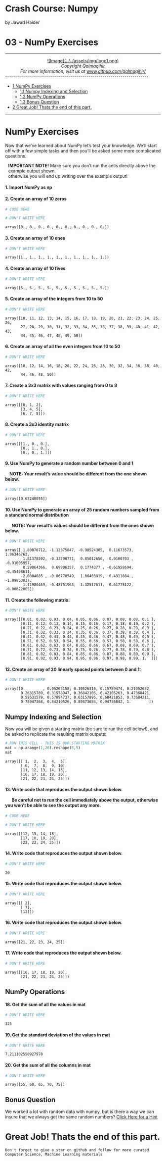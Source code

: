 Crash Course: Numpy 
================
by Jawad Haider
# **03 - NumPy Exercises**

------------------------------------------------------------------------
<center>
<a href=''>![Image](../../assets/img/logo1.png)</a>
</center>
<center>
<em>Copyright Qalmaqihir</em>
</center>
<center>
<em>For more information, visit us at
<a href='http://www.github.com/qalmaqihir/'>www.github.com/qalmaqihir/</a></em>
</center>
------------------------------------------------------------------------

- <a href="#numpy-exercises" id="toc-numpy-exercises"><span
  class="toc-section-number">1</span> NumPy Exercises</a>
  - <a href="#numpy-indexing-and-selection"
    id="toc-numpy-indexing-and-selection"><span
    class="toc-section-number">1.1</span> Numpy Indexing and Selection</a>
  - <a href="#numpy-operations" id="toc-numpy-operations"><span
    class="toc-section-number">1.2</span> NumPy Operations</a>
  - <a href="#bonus-question" id="toc-bonus-question"><span
    class="toc-section-number">1.3</span> Bonus Question</a>
- <a href="#great-job-thats-the-end-of-this-part."
  id="toc-great-job-thats-the-end-of-this-part."><span
  class="toc-section-number">2</span> Great Job! Thats the end of this
  part.</a>
--------------------------------------------------------------------- 

# NumPy Exercises

Now that we’ve learned about NumPy let’s test your knowledge. We’ll
start off with a few simple tasks and then you’ll be asked some more
complicated questions.

<div class="alert alert-danger" style="margin: 10px">

<strong>IMPORTANT NOTE!</strong> Make sure you don’t run the cells
directly above the example output shown, <br>otherwise you will end up
writing over the example output!

</div>

#### 1. Import NumPy as np

#### 2. Create an array of 10 zeros

``` python
# CODE HERE
```

``` python
# DON'T WRITE HERE
```

    array([0., 0., 0., 0., 0., 0., 0., 0., 0., 0.])

#### 3. Create an array of 10 ones

``` python
# DON'T WRITE HERE
```

    array([1., 1., 1., 1., 1., 1., 1., 1., 1., 1.])

#### 4. Create an array of 10 fives

``` python
# DON'T WRITE HERE
```

    array([5., 5., 5., 5., 5., 5., 5., 5., 5., 5.])

#### 5. Create an array of the integers from 10 to 50

``` python
# DON'T WRITE HERE
```

    array([10, 11, 12, 13, 14, 15, 16, 17, 18, 19, 20, 21, 22, 23, 24, 25, 26,
           27, 28, 29, 30, 31, 32, 33, 34, 35, 36, 37, 38, 39, 40, 41, 42, 43,
           44, 45, 46, 47, 48, 49, 50])

#### 6. Create an array of all the even integers from 10 to 50

``` python
# DON'T WRITE HERE
```

    array([10, 12, 14, 16, 18, 20, 22, 24, 26, 28, 30, 32, 34, 36, 38, 40, 42,
           44, 46, 48, 50])

#### 7. Create a 3x3 matrix with values ranging from 0 to 8

``` python
# DON'T WRITE HERE
```

    array([[0, 1, 2],
           [3, 4, 5],
           [6, 7, 8]])

#### 8. Create a 3x3 identity matrix

``` python
# DON'T WRITE HERE
```

    array([[1., 0., 0.],
           [0., 1., 0.],
           [0., 0., 1.]])

#### 9. Use NumPy to generate a random number between 0 and 1<br><br> NOTE: Your result’s value should be different from the one shown below.

``` python
# DON'T WRITE HERE
```

    array([0.65248055])

#### 10. Use NumPy to generate an array of 25 random numbers sampled from a standard normal distribution<br><br>  NOTE: Your result’s values should be different from the ones shown below.

``` python
# DON'T WRITE HERE
```

    array([ 1.80076712, -1.12375847, -0.98524305,  0.11673573,  1.96346762,
            1.81378592, -0.33790771,  0.85012656,  0.0100703 , -0.91005957,
            0.29064366,  0.69906357,  0.1774377 , -0.61958694, -0.45498611,
           -2.0804685 , -0.06778549,  1.06403819,  0.4311884 , -1.09853837,
            1.11980469, -0.48751963,  1.32517611, -0.61775122, -0.00622865])

#### 11. Create the following matrix:

``` python
# DON'T WRITE HERE
```

    array([[0.01, 0.02, 0.03, 0.04, 0.05, 0.06, 0.07, 0.08, 0.09, 0.1 ],
           [0.11, 0.12, 0.13, 0.14, 0.15, 0.16, 0.17, 0.18, 0.19, 0.2 ],
           [0.21, 0.22, 0.23, 0.24, 0.25, 0.26, 0.27, 0.28, 0.29, 0.3 ],
           [0.31, 0.32, 0.33, 0.34, 0.35, 0.36, 0.37, 0.38, 0.39, 0.4 ],
           [0.41, 0.42, 0.43, 0.44, 0.45, 0.46, 0.47, 0.48, 0.49, 0.5 ],
           [0.51, 0.52, 0.53, 0.54, 0.55, 0.56, 0.57, 0.58, 0.59, 0.6 ],
           [0.61, 0.62, 0.63, 0.64, 0.65, 0.66, 0.67, 0.68, 0.69, 0.7 ],
           [0.71, 0.72, 0.73, 0.74, 0.75, 0.76, 0.77, 0.78, 0.79, 0.8 ],
           [0.81, 0.82, 0.83, 0.84, 0.85, 0.86, 0.87, 0.88, 0.89, 0.9 ],
           [0.91, 0.92, 0.93, 0.94, 0.95, 0.96, 0.97, 0.98, 0.99, 1.  ]])

#### 12. Create an array of 20 linearly spaced points between 0 and 1:

``` python
# DON'T WRITE HERE
```

    array([0.        , 0.05263158, 0.10526316, 0.15789474, 0.21052632,
           0.26315789, 0.31578947, 0.36842105, 0.42105263, 0.47368421,
           0.52631579, 0.57894737, 0.63157895, 0.68421053, 0.73684211,
           0.78947368, 0.84210526, 0.89473684, 0.94736842, 1.        ])

## Numpy Indexing and Selection

Now you will be given a starting matrix (be sure to run the cell
below!), and be asked to replicate the resulting matrix outputs:

``` python
# RUN THIS CELL - THIS IS OUR STARTING MATRIX
mat = np.arange(1,26).reshape(5,5)
mat
```

    array([[ 1,  2,  3,  4,  5],
           [ 6,  7,  8,  9, 10],
           [11, 12, 13, 14, 15],
           [16, 17, 18, 19, 20],
           [21, 22, 23, 24, 25]])

#### 13. Write code that reproduces the output shown below.<br><br>  Be careful not to run the cell immediately above the output, otherwise you won’t be able to see the output any more.

``` python
# CODE HERE
```

``` python
# DON'T WRITE HERE
```

    array([[12, 13, 14, 15],
           [17, 18, 19, 20],
           [22, 23, 24, 25]])

#### 14. Write code that reproduces the output shown below.

``` python
# DON'T WRITE HERE
```

    20

#### 15. Write code that reproduces the output shown below.

``` python
# DON'T WRITE HERE
```

    array([[ 2],
           [ 7],
           [12]])

#### 16. Write code that reproduces the output shown below.

``` python
# DON'T WRITE HERE
```

    array([21, 22, 23, 24, 25])

#### 17. Write code that reproduces the output shown below.

``` python
# DON'T WRITE HERE
```

    array([[16, 17, 18, 19, 20],
           [21, 22, 23, 24, 25]])

## NumPy Operations

#### 18. Get the sum of all the values in mat

``` python
# DON'T WRITE HERE
```

    325

#### 19. Get the standard deviation of the values in mat

``` python
# DON'T WRITE HERE
```

    7.211102550927978

#### 20. Get the sum of all the columns in mat

``` python
# DON'T WRITE HERE
```

    array([55, 60, 65, 70, 75])

## Bonus Question

We worked a lot with random data with numpy, but is there a way we can
insure that we always get the same random numbers? [Click Here for a
Hint](https://www.google.com/search?q=numpy+random+seed&rlz=1C1CHBF_enUS747US747&oq=numpy+random+seed&aqs=chrome..69i57j69i60j0l4.2087j0j7&sourceid=chrome&ie=UTF-8)

# Great Job! Thats the end of this part.

`Don't forget to give a star on github and follow for more curated Computer Science, Machine Learning materials`